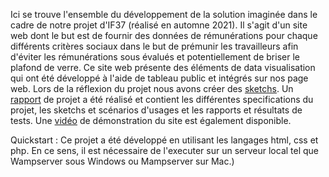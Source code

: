 Ici se trouve l'ensemble du développement de la solution imaginée dans le cadre de notre projet d'IF37 (réalisé en automne 2021). Il s'agit d'un site web dont le but est de fournir des données de rémunérations pour chaque différents critères sociaux dans le but de prémunir les travailleurs afin d'éviter les rémunérations sous évalués et potentiellement de briser le plafond de verre. Ce site web présente des éléments de data visualisation qui ont été développé à l'aide de tableau public et intégrés sur nos page web. Lors de la réflexion du projet nous avons créer des [sketchs](https://github.com/vallhallalm/Ceiling-breaker/tree/main/sketch_site). Un [rapport](https://github.com/vallhallalm/Ceiling-breaker/blob/main/RAPPORT_IF37_CEILINGBREAKER.docx%20(2).pdf) de projet a été réalisé et contient les différentes specifications du projet, les sketchs et scénarios d'usages et les rapports et résultats de tests. Une [vidéo](https://github.com/vallhallalm/Ceiling-breaker/blob/main/video-presentation-site-if37_xmWilcFo.mp4) de démonstration du site est également disponible.


Quickstart : Ce projet a été développé en utilisant les langages html, css et php. En ce sens, il est nécessaire de l'executer sur un serveur local tel que Wampserver sous Windows ou Mampserver sur Mac.)

